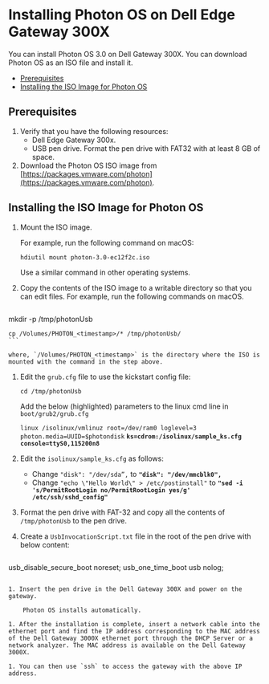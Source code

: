 # Installing Photon OS on Dell Edge Gateway 300X

You can install Photon OS 3.0 on Dell Gateway 300X. You can download Photon OS as an ISO file and install it.

- [Prerequisites](#prerequisites)
- [Installing the ISO Image for Photon OS](#installing-the-iso-image-for-photon-os)

## Prerequisites

1.	Verify that you have the following resources:
    - Dell Edge Gateway 300x.
    - USB pen drive. Format the pen drive with FAT32 with at least 8 GB of space.
2.	Download the Photon OS ISO image from [https://packages.vmware.com/photon](https://packages.vmware.com/photon).

## Installing the ISO Image for Photon OS

1.	Mount the ISO image.
    
    For example, run the following command on macOS:

    `hdiutil mount photon-3.0-ec12f2c.iso` 

    Use a similar command in other operating systems.

1. Copy the contents of the ISO image to a writable directory so that you can edit files.
    For example, run the following commands on macOS.
        
    ```
mkdir -p /tmp/photonUsb
    
    cp /Volumes/PHOTON_<timestamp>/* /tmp/photonUsb/
    ```

    where, `/Volumes/PHOTON_<timestamp>` is the directory where the ISO is mounted with the command in the step above.

1. Edit the `grub.cfg` file to use the kickstart config file:
    
    `cd /tmp/photonUsb`

    Add the below (highlighted) parameters to the linux cmd line in `boot/grub2/grub.cfg`
    
    `linux /isolinux/vmlinuz root=/dev/ram0 loglevel=3 photon.media=UUID=$photondisk` **`ks=cdrom:/isolinux/sample_ks.cfg console=ttyS0,115200n8`**

1. Edit the `isolinux/sample_ks.cfg`  as follows:

    - Change `"disk": "/dev/sda”,` to **`"disk": "/dev/mmcblk0",`**
    - Change `"echo \"Hello World\" > /etc/postinstall"` to **`"sed -i 's/PermitRootLogin no/PermitRootLogin yes/g' /etc/ssh/sshd_config"`**
    
1. Format the pen drive with FAT-32 and copy all the contents of `/tmp/photonUsb` to the pen drive. 

1. Create a `UsbInvocationScript.txt` file in the root of the pen drive with below content:

    ```
usb_disable_secure_boot noreset;
usb_one_time_boot usb nolog;
```

1. Insert the pen drive in the Dell Gateway 300X and power on the gateway. 
    
    Photon OS installs automatically.

1. After the installation is complete, insert a network cable into the ethernet port and find the IP address corresponding to the MAC address of the Dell Gateway 3000X ethernet port through the DHCP Server or a network analyzer. The MAC address is available on the Dell Gateway 3000X.

1. You can then use `ssh` to access the gateway with the above IP address.





